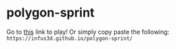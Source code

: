 # polygon-sprint
Go to [this](https://infus3d.github.io/polygon-sprint/) link to play! Or simply copy paste the following:
``` https://infus3d.github.io/polygon-sprint/ ```
